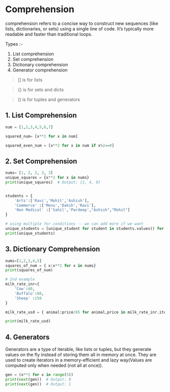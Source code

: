 # Comprehension
comprehension refers to a concise way to construct new sequences (like lists, dictionaries, or sets) using a single line of code. It’s typically more readable and faster than traditional loops.

Types :- 
1. List comprehension
2. Set comprehension
3. Dictionary comprehension
4. Generator comprehension

> [] is for lists

> {} is for sets and dicts

> () is for tuples and generators

## 1. List Comprehension

```python
num = [1,2,3,4,5,6,7]

squared_num= [x**2 for x in num]

squared_even_num = [x**2 for x in num if x%2==0]
```

## 2. Set Comprehension

```python
nums= [1, 2, 2, 3, 3]
unique_squares = {x**2 for x in nums}
print(unique_squares)  # Output: {1, 4, 9}


students = {
    'Arts':['Ravi','Mohit','Ashish'],
    'Commerce' :['Monu','Daksh','Ravi'],
    'Non Medical' :['Sahil','Pardeep',"Ashish","Mohit"]
}

# using multiple for conditions -- we can add more if we want
unique_students = [unique_student for student in students.values() for unique_student in student]
print(unique_students)
```

## 3. Dictionary Comprehension
```python
nums=[1,2,3,4,5]
squares_of_num = { x:x**2 for x in nums}
print(squares_of_num)

# 2nd example
milk_rate_inr={
    'Cow':40,
    'Buffalo':80,
    'Sheep' :150
}

milk_rate_usd = { animal:price/85 for animal,price in milk_rate_inr.items() }

print(milk_rate_usd)
```

## 4. Generators
Generators are a type of iterable, like lists or tuples, but they generate values on the fly instead of storing them all in memory at once. They are used to create iterators in a memory-efficient and lazy way(Values are computed only when needed (not all at once)).

```python
gen = (x**2 for x in range(5))
print(next(gen))  # Output: 0
print(next(gen))  # Output: 1

```